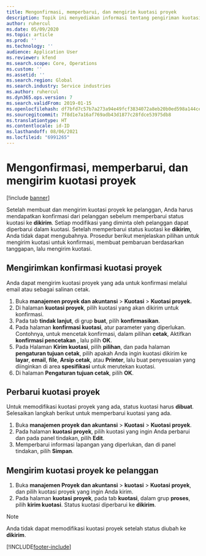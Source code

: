```yaml
---
title: Mengonfirmasi, memperbarui, dan mengirim kuotasi proyek
description: Topik ini menyediakan informasi tentang pengiriman kuotasi ke pelanggan untuk konfirmasi, memodifikasi berdasarkan umpan balik, dan kemudian mengirim ulang kuotasi.
author: ruhercul
ms.date: 05/09/2020
ms.topic: article
ms.prod: ''
ms.technology: ''
audience: Application User
ms.reviewer: kfend
ms.search.scope: Core, Operations
ms.custom: ''
ms.assetid: ''
ms.search.region: Global
ms.search.industry: Service industries
ms.author: ruhercul
ms.dyn365.ops.version: 7
ms.search.validFrom: 2019-01-15
ms.openlocfilehash: df7bfd7c57b7a273a94e49fcf3834072a8eb20b0ed598a144cefaff41e28a431
ms.sourcegitcommit: 7f8d1e7a16af769adb43d1877c28fdce53975db8
ms.translationtype: HT
ms.contentlocale: id-ID
ms.lasthandoff: 08/06/2021
ms.locfileid: "6991265"
---
```

# <a name="confirm-update-and-send-a-project-quotation"></a>Mengonfirmasi, memperbarui, dan mengirim kuotasi proyek

[!include [banner](../includes/banner.md)]

Setelah membuat dan mengirim kuotasi proyek ke pelanggan, Anda harus mendapatkan konfirmasi dari pelanggan sebelum memperbarui status kuotasi ke **dikirim**. Setiap modifikasi yang diminta oleh pelanggan dapat diperbarui dalam kuotasi. Setelah memperbarui status kuotasi ke **dikirim**, Anda tidak dapat mengubahnya. Prosedur berikut menjelaskan pilihan untuk mengirim kuotasi untuk konfirmasi, membuat pembaruan berdasarkan tanggapan, lalu mengirim kuotasi.

## <a name="send-a-project-quotation-confirmation"></a>Mengirimkan konfirmasi kuotasi proyek  

Anda dapat mengirim kuotasi proyek yang ada untuk konfirmasi melalui email atau sebagai salinan cetak. 

1. Buka **manajemen proyek dan akuntansi** > **Kuotasi** > **Kuotasi proyek.** 
2. Di halaman **kuotasi proyek**, pilih kuotasi yang akan dikirim untuk konfirmasi. 
3. Pada tab **tindak lanjut**, di grup **buat**, pilih **konfirmasikan**. 
4. Pada halaman **konfirmasi kuotasi**, atur parameter yang diperlukan. Contohnya, untuk mencetak konfirmasi, dalam pilihan **cetak**, Aktifkan **konfirmasi pencetakan** , lalu pilih **OK**.
5. Pada Halaman **Kirim kuotasi**, pilih **pilihan**, dan pada halaman **pengaturan tujuan cetak**, pilih apakah Anda ingin kuotasi dikirim ke **layar**, **email**, **file**, **Arsip cetak**, atau **Printer**, lalu buat penyesuaian yang diinginkan di area **spesifikasi** untuk merutekan kuotasi.
6. Di halaman **Pengaturan tujuan cetak**, pilih **OK**.  

## <a name="update-a-project-quotation"></a>Perbarui kuotasi proyek

Untuk memodifikasi kuotasi proyek yang ada, status kuotasi harus **dibuat**. Selesaikan langkah berikut untuk memperbarui kuotasi yang ada. 

1. Buka **manajemen proyek dan akuntansi** > **Kuotasi** > **Kuotasi proyek**.
2. Pada halaman **kuotasi proyek**, pilih kuotasi yang ingin Anda perbarui dan pada panel tindakan, pilih **Edit**.
3. Memperbarui informasi lapangan yang diperlukan, dan di panel tindakan, pilih **Simpan**.  

## <a name="send-a-project-quotation-to-a-customer"></a>Mengirim kuotasi proyek ke pelanggan 

1. Buka **manajemen Proyek dan akuntansi** > **kuotasi** > **Kuotasi proyek**, dan pilih kuotasi proyek yang ingin Anda kirim.
2. Pada halaman **kuotasi proyek**, pada tab **kuotasi**, dalam grup **proses**, pilih **kirim kuotasi**. Status kuotasi diperbarui ke **dikirim**.

> [!NOTE]
> Anda tidak dapat memodifikasi kuotasi proyek setelah status diubah ke **dikirim**.


[!INCLUDE[footer-include](../includes/footer-banner.md)]